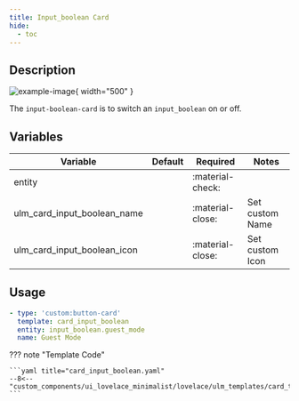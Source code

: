 ```yaml
---
title: Input_boolean Card
hide:
  - toc
---
```

<!-- markdownlint-disable MD046 -->

## Description

![example-image](../../assets/img/ulm_cards/card_input_boolean.png){ width="500" }

The `input-boolean-card` is to switch an `input_boolean` on or off.

## Variables

| Variable | Default | Required         | Notes             |
|----------|---------|------------------|-------------------|
| entity     |         | :material-check: |                   |
| ulm_card_input_boolean_name |   | :material-close: | Set custom Name |
| ulm_card_input_boolean_icon |   | :material-close: | Set custom Icon |

## Usage

```yaml
- type: 'custom:button-card'
  template: card_input_boolean
  entity: input_boolean.guest_mode
  name: Guest Mode
```

??? note "Template Code"

    ```yaml title="card_input_boolean.yaml"
    --8<-- "custom_components/ui_lovelace_minimalist/lovelace/ulm_templates/card_templates/cards/card_input_boolean.yaml"
    ```
